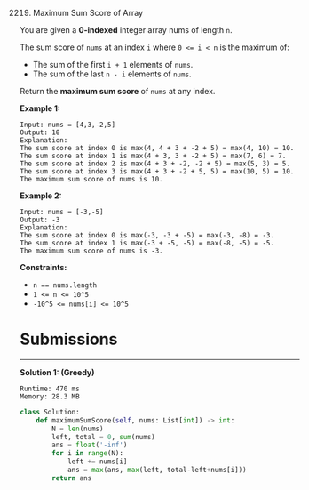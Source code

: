 2219. Maximum Sum Score of Array

You are given a **0-indexed** integer array nums of length `n`.

The sum score of `nums` at an index `i` where `0 <= i < n` is the maximum of:

* The sum of the first `i + 1` elements of `nums`.
* The sum of the last `n - i` elements of `nums`.

Return the **maximum sum score** of `nums` at any index.

 

**Example 1:**
```
Input: nums = [4,3,-2,5]
Output: 10
Explanation:
The sum score at index 0 is max(4, 4 + 3 + -2 + 5) = max(4, 10) = 10.
The sum score at index 1 is max(4 + 3, 3 + -2 + 5) = max(7, 6) = 7.
The sum score at index 2 is max(4 + 3 + -2, -2 + 5) = max(5, 3) = 5.
The sum score at index 3 is max(4 + 3 + -2 + 5, 5) = max(10, 5) = 10.
The maximum sum score of nums is 10.
```

**Example 2:**
```
Input: nums = [-3,-5]
Output: -3
Explanation:
The sum score at index 0 is max(-3, -3 + -5) = max(-3, -8) = -3.
The sum score at index 1 is max(-3 + -5, -5) = max(-8, -5) = -5.
The maximum sum score of nums is -3.
```

**Constraints:**

* `n == nums.length`
* `1 <= n <= 10^5`
* `-10^5 <= nums[i] <= 10^5`

# Submissions
---
**Solution 1: (Greedy)**
```
Runtime: 470 ms
Memory: 28.3 MB
```
```python
class Solution:
    def maximumSumScore(self, nums: List[int]) -> int:
        N = len(nums)
        left, total = 0, sum(nums)
        ans = float('-inf')
        for i in range(N):
            left += nums[i]
            ans = max(ans, max(left, total-left+nums[i]))
        return ans
```
